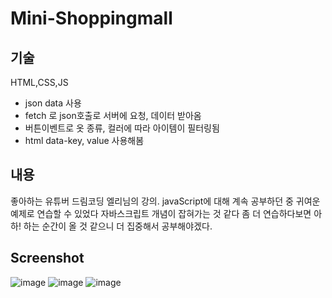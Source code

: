 # Mini-Shoppingmall

기술
-----------
HTML,CSS,JS
- json data 사용
- fetch 로 json호출로 서버에 요청, 데이터 받아옴
- 버튼이벤트로 옷 종류, 컬러에 따라 아이템이 필터링됨
- html data-key, value 사용해봄

내용
-------------
좋아하는 유튜버 드림코딩 엘리님의 강의.
javaScript에 대해 계속 공부하던 중 귀여운 예제로 연습할 수 있었다
자바스크립트 개념이 잡혀가는 것 같다 좀 더 연습하다보면 아하! 하는 순간이 올 것 같으니 
더 집중해서 공부해야겠다.

Screenshot
----------
![image](https://user-images.githubusercontent.com/66785214/99826887-48ba6600-2b9c-11eb-81ed-6f8ea52dfabe.png)
![image](https://user-images.githubusercontent.com/66785214/99826936-5a037280-2b9c-11eb-8514-727ec5a946ff.png)
![image](https://user-images.githubusercontent.com/66785214/99826975-67b8f800-2b9c-11eb-94da-59e0f6f3a909.png)
